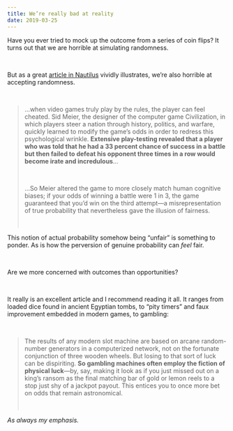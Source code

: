 ```yaml
---
title: We’re really bad at reality
date: 2019-03-25
---
```


<!--kg-card-begin: html--><p>Have you ever tried to mock up the outcome from a series of coin flips? It turns out that we are horrible at simulating randomness.</p><br>
<p>But as a great <a href="http://nautil.us/issue/70/variables/how-designers-engineer-luck-into-video-games-rp" target="_blank" rel="noopener noreferrer">article in Nautilus</a> vividly illustrates, we&#8217;re also horrible at accepting randomness.</p><br>
<blockquote><p>&#8230;when video games truly play by the rules, the player can feel cheated. Sid Meier, the designer of the computer game Civilization, in which players steer a nation through history, politics, and warfare, quickly learned to modify the game’s odds in order to redress this psychological wrinkle. <strong>Extensive play-testing revealed that a player who was told that he had a 33 percent chance of success in a battle but then failed to defeat his opponent three times in a row would become irate and incredulous</strong>&#8230;</p><br>
<p>&#8230;So Meier altered the game to more closely match human cognitive biases; if your odds of winning a battle were 1 in 3, the game guaranteed that you’d win on the third attempt—a misrepresentation of true probability that nevertheless gave the illusion of fairness.</p><br>
</blockquote>
<p>This notion of actual probability somehow being &#8220;unfair&#8221; is something to ponder. As is how the perversion of genuine probability can <em>feel </em>fair.</p><br>
<p>Are we more concerned with outcomes than opportunities?</p><br>
<p>It really is an excellent article and I recommend reading it all. It ranges from loaded dice found in ancient Egyptian tombs, to &#8220;pity timers&#8221; and faux improvement embedded in modern games, to gambling:</p><br>
<blockquote><p>The results of any modern slot machine are based on arcane random-number generators in a computerized network, not on the fortunate conjunction of three wooden wheels. But losing to that sort of luck can be dispiriting. <strong>So gambling machines often employ the fiction of physical luck</strong>—by, say, making it look as if you just missed out on a king’s ransom as the final matching bar of gold or lemon reels to a stop just shy of a jackpot payout. This entices you to once more bet on odds that remain astronomical.</p><br>
</blockquote>
<p><em>As always my emphasis.</em></p><br>
<!--kg-card-end: html-->